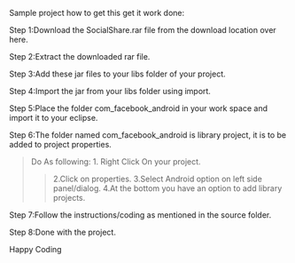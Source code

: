 Sample project how to get this get it work done:

Step 1:Download the SocialShare.rar file from the download location over here.

Step 2:Extract the downloaded rar file.

Step 3:Add these jar files to your libs folder of your project.

Step 4:Import the jar from your libs folder using import.

Step 5:Place the folder com\_facebook\_android in your work space and import it to your eclipse.

Step 6:The folder named com\_facebook\_android is library project, it is to be added to      project properties.
> Do As following:
    1. Right Click On your project.
> > 2.Click on properties.
> > 3.Select Android option on left side panel/dialog.
> > 4.At the bottom you have an option to add library projects.

Step 7:Follow the instructions/coding as mentioned in the source folder.

Step 8:Done with the project.

Happy Coding